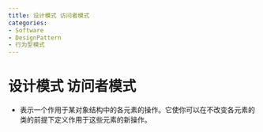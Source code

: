 ```yaml
---
title: 设计模式 访问者模式
categories:
- Software
- DesignPattern
- 行为型模式
---
```

# 设计模式 访问者模式

- 表示一个作用于某对象结构中的各元素的操作。它使你可以在不改变各元素的类的前提下定义作用于这些元素的新操作。
